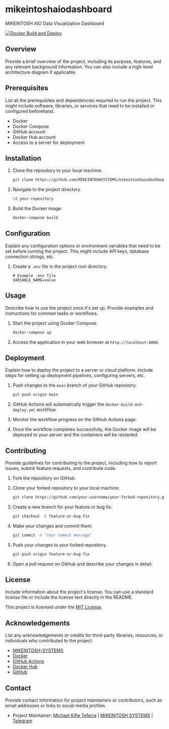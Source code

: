 # mikeintoshaiodashboard
MIKEINTOSH AIO Data Visualization Dashboard


[![Docker Build and Deploy](https://github.com/MIKEINTOSHSYSTEMS/mikeintoshaiodashboard/actions/workflows/docker-build-and-deploy.yml/badge.svg)](https://github.com/MIKEINTOSHSYSTEMS/mikeintoshaiodashboard/actions/workflows/docker-build-and-deploy.yml)



## Overview

Provide a brief overview of the project, including its purpose, features, and any relevant background information. You can also include a high-level architecture diagram if applicable.

## Prerequisites

List all the prerequisites and dependencies required to run the project. This might include software, libraries, or services that need to be installed or configured beforehand.

- Docker
- Docker Compose
- GitHub account
- Docker Hub account
- Access to a server for deployment

## Installation

1. Clone the repository to your local machine.

   ```bash
   git clone https://github.com/MIKEINTOSHSYSTEMS/mikeintoshaiodashboard.git
   ```

2. Navigate to the project directory.

   ```bash
   cd your-repository
   ```

3. Build the Docker image.

   ```bash
   docker-compose build
   ```

## Configuration

Explain any configuration options or environment variables that need to be set before running the project. This might include API keys, database connection strings, etc.

1. Create a `.env` file in the project root directory.

   ```plaintext
   # Example .env file
   VARIABLE_NAME=value
   ```

## Usage

Describe how to use the project once it's set up. Provide examples and instructions for common tasks or workflows.

1. Start the project using Docker Compose.

   ```bash
   docker-compose up
   ```

2. Access the application in your web browser at `http://localhost:8080`.

## Deployment

Explain how to deploy the project to a server or cloud platform. Include steps for setting up deployment pipelines, configuring servers, etc.

1. Push changes to the `main` branch of your GitHub repository.

   ```bash
   git push origin main
   ```

2. GitHub Actions will automatically trigger the `docker-build-and-deploy.yml` workflow.

3. Monitor the workflow progress on the GitHub Actions page.

4. Once the workflow completes successfully, the Docker image will be deployed to your server and the containers will be restarted.

## Contributing

Provide guidelines for contributing to the project, including how to report issues, submit feature requests, and contribute code.

1. Fork the repository on GitHub.

2. Clone your forked repository to your local machine.

   ```bash
   git clone https://github.com/your-username/your-forked-repository.git
   ```

3. Create a new branch for your feature or bug fix.

   ```bash
   git checkout -b feature-or-bug-fix
   ```

4. Make your changes and commit them.

   ```bash
   git commit -m "Your commit message"
   ```

5. Push your changes to your forked repository.

   ```bash
   git push origin feature-or-bug-fix
   ```

6. Open a pull request on GitHub and describe your changes in detail.

## License

Include information about the project's license. You can use a standard license file or include the license text directly in the README.

This project is licensed under the [MIT License](LICENSE).

## Acknowledgements

List any acknowledgements or credits for third-party libraries, resources, or individuals who contributed to the project.

- [MIKEINTOSH-SYSTEMS](https://mikeintoshsys.com)
- [Docker](https://www.docker.com/)
- [GitHub Actions](https://github.com/features/actions)
- [Docker Hub](https://hub.docker.com/)
- [GitHub](https://github.com/)

## Contact

Provide contact information for project maintainers or contributors, such as email addresses or links to social media profiles.

- Project Maintainer: [Michael Kifle Teferra](mailto:michaelktd7@gmail.com) | [MIKEINTOSH SYSTEMS](mailto:mikeintoshsys@gmail.com) | [Telegram](@mikeintosh)
```
